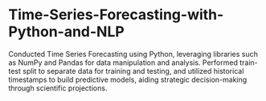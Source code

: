 # Time-Series-Forecasting-with-Python-and-NLP
Conducted Time Series Forecasting using Python, leveraging libraries such as NumPy and Pandas for data manipulation and analysis.  Performed train-test split to separate data for training and testing, and utilized historical timestamps to build predictive models, aiding  strategic decision-making through scientific projections.
